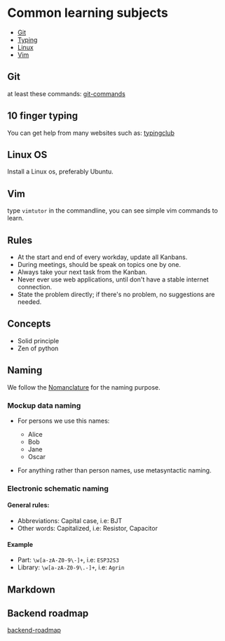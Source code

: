 # Common learning subjects

- [Git](#git)
- [Typing](#10-finger-typing)
- [Linux](#linux)
- [Vim](#vim)


## Git

at least these commands: [git-commands](https://github.com/dobisel/essentials/blob/master/git-commands.md)


## 10 finger typing

You can get help from many websites such as: 
[typingclub](https://www.typingclub.com/)


## Linux OS

Install a Linux os, preferably Ubuntu.


## Vim

type `vimtutor` in the commandline, you can see simple vim commands to learn. 


## Rules

- At the start and end of every workday, update all Kanbans.
- During meetings, should be speak on topics one by one.
- Always take your next task from the Kanban.
- Never ever use web applications, until don't have a stable internet
    connection.
- State the problem directly; if there's no problem, no suggestions are needed.


## Concepts

- Solid principle
- Zen of python


## Naming

We follow the [Nomanclature](https://en.wikipedia.org/wiki/Nomenclature) for 
the naming purpose.


### Mockup data naming

- For persons we use this names:
  - Alice 
  - Bob
  - Jane
  - Oscar

- For anything rather than person names, use metasyntactic naming.


### Electronic schematic naming


#### General rules:

- Abbreviations: Capital case, i.e: BJT
- Other words: Capitalized, i.e: Resistor, Capacitor


#### Example

- Part: `\w[a-zA-Z0-9\-]+`, i.e: `ESP32S3`
- Library: `\w[a-zA-Z0-9\.-]+`, i.e: `Agrin`


## Markdown


## Backend roadmap

[backend-roadmap](https://github.com/dobisel/essentials/blob/master/backend-roadmap.md)

